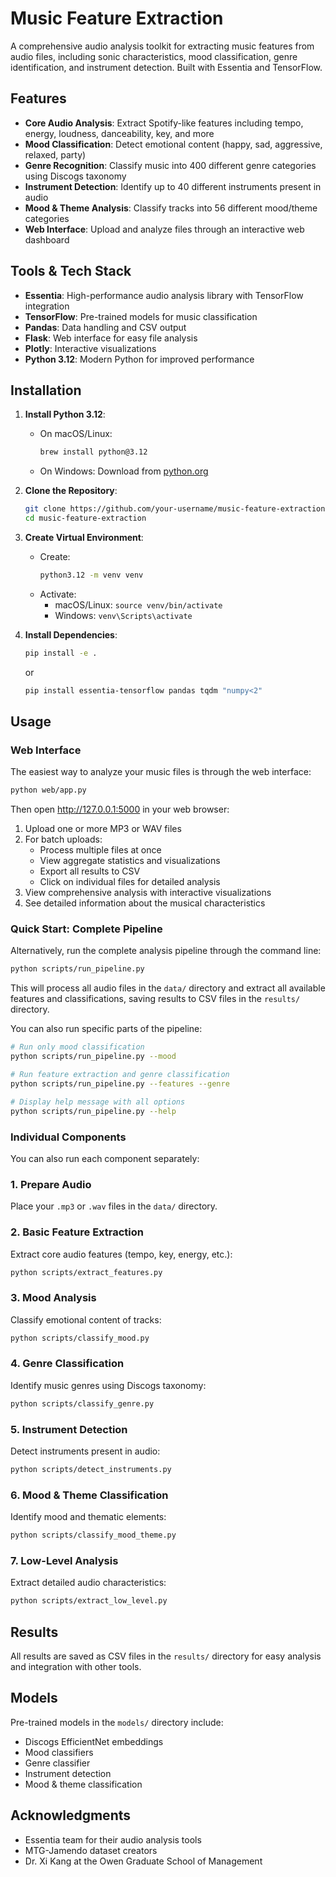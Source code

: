 # **Music Feature Extraction**

A comprehensive audio analysis toolkit for extracting music features from audio files, including sonic characteristics, mood classification, genre identification, and instrument detection. Built with Essentia and TensorFlow.

## **Features**

- **Core Audio Analysis**: Extract Spotify-like features including tempo, energy, loudness, danceability, key, and more
- **Mood Classification**: Detect emotional content (happy, sad, aggressive, relaxed, party)  
- **Genre Recognition**: Classify music into 400 different genre categories using Discogs taxonomy
- **Instrument Detection**: Identify up to 40 different instruments present in audio
- **Mood & Theme Analysis**: Classify tracks into 56 different mood/theme categories
- **Web Interface**: Upload and analyze files through an interactive web dashboard

## **Tools & Tech Stack**

- **Essentia**: High-performance audio analysis library with TensorFlow integration
- **TensorFlow**: Pre-trained models for music classification
- **Pandas**: Data handling and CSV output
- **Flask**: Web interface for easy file analysis
- **Plotly**: Interactive visualizations
- **Python 3.12**: Modern Python for improved performance

## **Installation**

1. **Install Python 3.12**:
   - On macOS/Linux:
     ```bash
     brew install python@3.12
     ```
   - On Windows:
     Download from [python.org](https://www.python.org/downloads/)

2. **Clone the Repository**:
   ```bash
   git clone https://github.com/your-username/music-feature-extraction.git
   cd music-feature-extraction
   ```

3. **Create Virtual Environment**:
   - Create:
     ```bash
     python3.12 -m venv venv
     ```
   - Activate:
     - macOS/Linux: `source venv/bin/activate`
     - Windows: `venv\Scripts\activate`

4. **Install Dependencies**:
   ```bash
   pip install -e .
   ```
   or
   ```bash
   pip install essentia-tensorflow pandas tqdm "numpy<2"
   ```

## **Usage**

### **Web Interface**

The easiest way to analyze your music files is through the web interface:

```bash
python web/app.py
```

Then open http://127.0.0.1:5000 in your web browser:
1. Upload one or more MP3 or WAV files
2. For batch uploads:
   - Process multiple files at once
   - View aggregate statistics and visualizations
   - Export all results to CSV
   - Click on individual files for detailed analysis
3. View comprehensive analysis with interactive visualizations
4. See detailed information about the musical characteristics

### **Quick Start: Complete Pipeline**

Alternatively, run the complete analysis pipeline through the command line:

```bash
python scripts/run_pipeline.py
```

This will process all audio files in the `data/` directory and extract all available features and classifications, saving results to CSV files in the `results/` directory.

You can also run specific parts of the pipeline:

```bash
# Run only mood classification
python scripts/run_pipeline.py --mood

# Run feature extraction and genre classification
python scripts/run_pipeline.py --features --genre

# Display help message with all options
python scripts/run_pipeline.py --help
```

### **Individual Components**

You can also run each component separately:

### **1. Prepare Audio**
Place your `.mp3` or `.wav` files in the `data/` directory.

### **2. Basic Feature Extraction**
Extract core audio features (tempo, key, energy, etc.):
```bash
python scripts/extract_features.py
```

### **3. Mood Analysis** 
Classify emotional content of tracks:
```bash
python scripts/classify_mood.py
```

### **4. Genre Classification**
Identify music genres using Discogs taxonomy:
```bash
python scripts/classify_genre.py
```

### **5. Instrument Detection**
Detect instruments present in audio:
```bash
python scripts/detect_instruments.py
```

### **6. Mood & Theme Classification**
Identify mood and thematic elements:
```bash
python scripts/classify_mood_theme.py
```

### **7. Low-Level Analysis**
Extract detailed audio characteristics:
```bash
python scripts/extract_low_level.py
```

## **Results**

All results are saved as CSV files in the `results/` directory for easy analysis and integration with other tools.

## **Models**

Pre-trained models in the `models/` directory include:
- Discogs EfficientNet embeddings
- Mood classifiers
- Genre classifier
- Instrument detection
- Mood & theme classification


## **Acknowledgments**

- Essentia team for their audio analysis tools
- MTG-Jamendo dataset creators
- Dr. Xi Kang at the Owen Graduate School of Management

